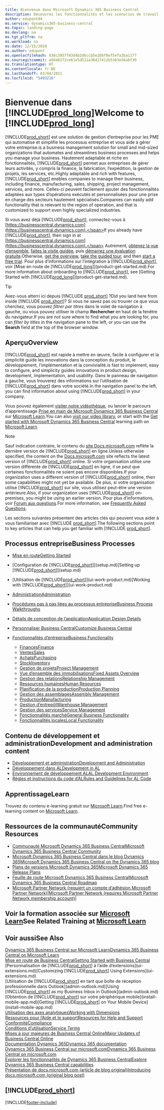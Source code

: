 ```yaml
---
title: Bienvenue dans Microsoft Dynamics 365 Business Central
description: Découvrez les fonctionnalités et les scénarios de travail de Business Central qui aident les entreprises à gérer leurs activités, y compris les finances, la fabrication, les ventes, l’expédition, la gestion de projet, les services, etc.
author: edupont04
ms.service: dynamics365-business-central
ms.topic: landing-page
ms.devlang: na
ms.tgt_pltfrm: na
ms.workload: na
ms.date: 12/15/2020
ms.author: edupont
ms.openlocfilehash: 836c3957f43d4b2d6ccb5e10bf8ef5efa3ba1177
ms.sourcegitcommit: a9d48272ce61e5d512a30417412b5363e56abf30
ms.translationtype: HT
ms.contentlocale: fr-BE
ms.lasthandoff: 03/04/2021
ms.locfileid: "5493216"
---
```

# <a name="welcome-to-prod_long"></a><span data-ttu-id="0ef48-103">Bienvenue dans [!INCLUDE[prod_long](includes/prod_long.md)]</span><span class="sxs-lookup"><span data-stu-id="0ef48-103">Welcome to [!INCLUDE[prod_long](includes/prod_long.md)]</span></span>

[!INCLUDE[prod_short](includes/prod_short.md)] <span data-ttu-id="0ef48-104">est une solution de gestion d’entreprise pour les PME qui automatise et simplifie les processus entreprise et vous aide à gérer votre entreprise.</span><span class="sxs-lookup"><span data-stu-id="0ef48-104">is a business management solution for small and mid-sized organizations that automates and streamlines business processes and helps you manage your business.</span></span> <span data-ttu-id="0ef48-105">Hautement adaptable et riche en fonctionnalités, [!INCLUDE[prod_short](includes/prod_short.md)] permet aux entreprises de gérer leurs activités, y compris la finance, la fabrication, l’expédition, la gestion de projets, les services, etc.</span><span class="sxs-lookup"><span data-stu-id="0ef48-105">Highly adaptable and rich with features, [!INCLUDE[prod_short](includes/prod_short.md)] enables companies to manage their business, including finance, manufacturing, sales, shipping, project management, services, and more.</span></span> <span data-ttu-id="0ef48-106">Celles-ci peuvent facilement ajouter des fonctionnalités adaptées aux types d’opérations exécutés et personnalisées pour une prise en charge des secteurs hautement spécialisés.</span><span class="sxs-lookup"><span data-stu-id="0ef48-106">Companies can easily add functionality that is relevant to the region of operation, and that is customized to support even highly specialized industries.</span></span>  

<span data-ttu-id="0ef48-107">Si vous avez déjà [!INCLUDE[prod_short](includes/prod_short.md)], connectez-vous à [https://businesscentral.dynamics.com](https://businesscentral.dynamics.com).</span><span class="sxs-lookup"><span data-stu-id="0ef48-107">If you already have [!INCLUDE[prod_short](includes/prod_short.md)], then sign in at [https://businesscentral.dynamics.com](https://businesscentral.dynamics.com).</span></span> <span data-ttu-id="0ef48-108">Autrement, [obtenez la vue d’ensemble](https://dynamics.microsoft.com/business-central/overview/), [faites la visite guidée](https://dynamics.microsoft.com/en-us/guidedtour/dynamics/business-central/1/1), puis [démarrez une évaluation gratuite](https://go.microsoft.com/fwlink/?linkid=847861).</span><span class="sxs-lookup"><span data-stu-id="0ef48-108">Otherwise, [get the overview](https://dynamics.microsoft.com/business-central/overview/),  [take the guided tour](https://dynamics.microsoft.com/en-us/guidedtour/dynamics/business-central/1/1), and then [start a free trial](https://go.microsoft.com/fwlink/?linkid=847861).</span></span> <span data-ttu-id="0ef48-109">Pour plus d’informations sur l’intégration à [!INCLUDE[prod_short](includes/prod_short.md)], voir [Mise en route de [!INCLUDE[prod_long](includes/prod_long.md)]](product-get-started.md).</span><span class="sxs-lookup"><span data-stu-id="0ef48-109">For more information about onboarding to [!INCLUDE[prod_short](includes/prod_short.md)], see [Getting Started with [!INCLUDE[prod_long](includes/prod_long.md)]](product-get-started.md).</span></span>  

> [!TIP]
> <span data-ttu-id="0ef48-110">Avez-vous atterri ici depuis [!INCLUDE [prod_short](includes/prod_short.md)] ?</span><span class="sxs-lookup"><span data-stu-id="0ef48-110">Did you land here from inside [!INCLUDE [prod_short](includes/prod_short.md)]?</span></span> <span data-ttu-id="0ef48-111">Si vous ne savez pas où trouver ce que vous cherchez, vous pouvez *filtrer par titres* dans le volet de navigation à gauche, ou vous pouvez utiliser le champ **Rechercher** en haut de la fenêtre du navigateur.</span><span class="sxs-lookup"><span data-stu-id="0ef48-111">If you are not sure where to find what you are looking for, you can *filter by titles* in the navigation pane to the left, or you can use the **Search** field at the top of the browser window.</span></span>

## <a name="overview"></a><span data-ttu-id="0ef48-112">Aperçu</span><span class="sxs-lookup"><span data-stu-id="0ef48-112">Overview</span></span>

[!INCLUDE[prod_short](includes/prod_short.md)] <span data-ttu-id="0ef48-113">est rapide à mettre en œuvre, facile à configurer et la simplicité guide les innovations dans la conception du produit, le développement, l’implémentation et la convivialité.</span><span class="sxs-lookup"><span data-stu-id="0ef48-113">is fast to implement, easy to configure, and simplicity guides innovations in product design, development, implementation, and usability.</span></span> <span data-ttu-id="0ef48-114">Dans le panneau de navigation à gauche, vous trouverez des informations sur l’utilisation de [!INCLUDE[prod_short](includes/prod_short.md)] dans votre société.</span><span class="sxs-lookup"><span data-stu-id="0ef48-114">In the navigation panel to the left, you can find information about using [!INCLUDE[prod_short](includes/prod_short.md)] in your company.</span></span>  

<span data-ttu-id="0ef48-115">Vous pouvez également [visiter notre vidéothèque](across-videos.md), ou lancer le parcours d’apprentissage [Prise en main de Microsoft Dynamics 365 Business Central](/learn/paths/get-started-dynamics-365-business-central/) sur [Microsoft Learn](/learn/dynamics365/business-central?WT.mc_id=dyn365bc_landingpage-docs).</span><span class="sxs-lookup"><span data-stu-id="0ef48-115">You can also [visit our video library](across-videos.md), or start with the [Get started with Microsoft Dynamics 365 Business Central](/learn/paths/get-started-dynamics-365-business-central/) learning path on [Microsoft Learn](/learn/dynamics365/business-central?WT.mc_id=dyn365bc_landingpage-docs).</span></span>  

> [!NOTE]
> <span data-ttu-id="0ef48-116">Sauf indication contraire, le contenu du [site Docs.microsoft.com](https://docs.microsoft.com/dynamics365/business-central/) reflète la dernière version de [!INCLUDE[prod_short](includes/prod_short.md)] en ligne.</span><span class="sxs-lookup"><span data-stu-id="0ef48-116">Unless otherwise specified, the content on the [Docs.microsoft.com](https://docs.microsoft.com/dynamics365/business-central/) site reflects the latest version of [!INCLUDE[prod_short](includes/prod_short.md)] online.</span></span> <span data-ttu-id="0ef48-117">Si votre organisation utilise une version différente de [!INCLUDE[prod_short](includes/prod_short.md)] en ligne, il se peut que certaines fonctionnalités ne soient pas encore disponibles.</span><span class="sxs-lookup"><span data-stu-id="0ef48-117">If your organization uses a different version of [!INCLUDE[prod_short](includes/prod_short.md)] online, then some capabilities might not yet be available.</span></span> <span data-ttu-id="0ef48-118">De plus, si votre organisation utilise [!INCLUDE[prod_short](includes/prod_short.md)] sur site, vous utilisez peut-être une version antérieure.</span><span class="sxs-lookup"><span data-stu-id="0ef48-118">Also, if your organization uses [!INCLUDE[prod_short](includes/prod_short.md)] on-premises, you might be using an earlier version.</span></span> <span data-ttu-id="0ef48-119">Pour plus d’informations, voir [Forum aux questions](across-faq.md).</span><span class="sxs-lookup"><span data-stu-id="0ef48-119">For more information, see [Frequently Asked Questions](across-faq.md).</span></span>

<span data-ttu-id="0ef48-120">Les sections suivantes présentent des articles clés qui peuvent vous aider à vous familiariser avec [!INCLUDE [prod_short](includes/prod_short.md)].</span><span class="sxs-lookup"><span data-stu-id="0ef48-120">The following sections point to key articles that can help you get familiar with [!INCLUDE [prod_short](includes/prod_short.md)].</span></span>  

## <a name="business-processes"></a><span data-ttu-id="0ef48-121">Processus entreprise</span><span class="sxs-lookup"><span data-stu-id="0ef48-121">Business Processes</span></span>

- [<span data-ttu-id="0ef48-122">Mise en route</span><span class="sxs-lookup"><span data-stu-id="0ef48-122">Getting Started</span></span>](product-get-started.md)
- <span data-ttu-id="0ef48-123">[Configuration de [!INCLUDE[prod_short](includes/prod_short.md)]](setup.md)</span><span class="sxs-lookup"><span data-stu-id="0ef48-123">[Setting up [!INCLUDE[prod_short](includes/prod_short.md)]](setup.md)</span></span>
- <span data-ttu-id="0ef48-124">[Utilisation de [!INCLUDE[prod_short](includes/prod_short.md)]](ui-work-product.md)</span><span class="sxs-lookup"><span data-stu-id="0ef48-124">[Working with [!INCLUDE[prod_short](includes/prod_short.md)]](ui-work-product.md)</span></span>
- [<span data-ttu-id="0ef48-125">Administration</span><span class="sxs-lookup"><span data-stu-id="0ef48-125">Administration</span></span>](admin-setup-and-administration.md)
- [<span data-ttu-id="0ef48-126">Procédures pas à pas liées au processus entreprise</span><span class="sxs-lookup"><span data-stu-id="0ef48-126">Business Process Walkthroughs</span></span>](walkthrough-business-process-walkthroughs.md)
- [<span data-ttu-id="0ef48-127">Détails de conception de l’application</span><span class="sxs-lookup"><span data-stu-id="0ef48-127">Application Design Details</span></span>](design-details-application-design.md)
- [<span data-ttu-id="0ef48-128">Personnaliser Business Central</span><span class="sxs-lookup"><span data-stu-id="0ef48-128">Customize Business Central</span></span>](ui-customizing-overview.md)
- [<span data-ttu-id="0ef48-129">Fonctionnalités d’entreprise</span><span class="sxs-lookup"><span data-stu-id="0ef48-129">Business Functionality</span></span>](across-business-functionality.md)

  - [<span data-ttu-id="0ef48-130">Finances</span><span class="sxs-lookup"><span data-stu-id="0ef48-130">Finance</span></span>](finance.md)
  - [<span data-ttu-id="0ef48-131">Ventes</span><span class="sxs-lookup"><span data-stu-id="0ef48-131">Sales</span></span>](sales-manage-sales.md)
  - [<span data-ttu-id="0ef48-132">Achats</span><span class="sxs-lookup"><span data-stu-id="0ef48-132">Purchasing</span></span>](purchasing-manage-purchasing.md)
  - [<span data-ttu-id="0ef48-133">Stock</span><span class="sxs-lookup"><span data-stu-id="0ef48-133">Inventory</span></span>](inventory-manage-inventory.md)
  - [<span data-ttu-id="0ef48-134">Gestion de projets</span><span class="sxs-lookup"><span data-stu-id="0ef48-134">Project Management</span></span>](projects-manage-projects.md)
  - [<span data-ttu-id="0ef48-135">Vue d’ensemble des immobilisations</span><span class="sxs-lookup"><span data-stu-id="0ef48-135">Fixed Assets Overview</span></span>](fa-manage.md)
  - [<span data-ttu-id="0ef48-136">Gestion des relations</span><span class="sxs-lookup"><span data-stu-id="0ef48-136">Relationship Management</span></span>](marketing-relationship-management.md)
  - [<span data-ttu-id="0ef48-137">Ressources humaines</span><span class="sxs-lookup"><span data-stu-id="0ef48-137">Human Resources</span></span>](hr-manage-human-resources.md)
  - [<span data-ttu-id="0ef48-138">Planification de la production</span><span class="sxs-lookup"><span data-stu-id="0ef48-138">Production Planning</span></span>](production-planning.md)
  - [<span data-ttu-id="0ef48-139">Gestion des assemblages</span><span class="sxs-lookup"><span data-stu-id="0ef48-139">Assembly Management</span></span>](assembly-assemble-items.md)
  - [<span data-ttu-id="0ef48-140">Production</span><span class="sxs-lookup"><span data-stu-id="0ef48-140">Manufacturing</span></span>](production-manage-manufacturing.md)
  - [<span data-ttu-id="0ef48-141">Gestion d’entrepôt</span><span class="sxs-lookup"><span data-stu-id="0ef48-141">Warehouse Management</span></span>](warehouse-manage-warehouse.md)
  - [<span data-ttu-id="0ef48-142">Gestion des services</span><span class="sxs-lookup"><span data-stu-id="0ef48-142">Service Management</span></span>](service-service.md)
  - [<span data-ttu-id="0ef48-143">Fonctionnalités marché</span><span class="sxs-lookup"><span data-stu-id="0ef48-143">General Business Functionality</span></span>](ui-across-business-areas.md)
  - [<span data-ttu-id="0ef48-144">Fonctionnalités locales</span><span class="sxs-lookup"><span data-stu-id="0ef48-144">Local Functionality</span></span>](about-localization.md)

## <a name="development-and-administration-content"></a><span data-ttu-id="0ef48-145">Contenu de développement et administration</span><span class="sxs-lookup"><span data-stu-id="0ef48-145">Development and administration content</span></span>

- [<span data-ttu-id="0ef48-146">Développement et administration</span><span class="sxs-lookup"><span data-stu-id="0ef48-146">Development and Administration</span></span>](/dynamics365/business-central/dev-itpro/index)
- [<span data-ttu-id="0ef48-147">Développement dans AL</span><span class="sxs-lookup"><span data-stu-id="0ef48-147">Development in AL</span></span>](/dynamics365/business-central/dev-itpro/developer/devenv-dev-overview)
- [<span data-ttu-id="0ef48-148">Environnement de développement AL</span><span class="sxs-lookup"><span data-stu-id="0ef48-148">AL Development Environment</span></span>](/dynamics365/business-central/dev-itpro/developer/devenv-reference-overview)
- [<span data-ttu-id="0ef48-149">Règles et instructions du code d’AL</span><span class="sxs-lookup"><span data-stu-id="0ef48-149">Rules and Guidelines for AL Code</span></span>](/dynamics365/business-central/dev-itpro/compliance/apptest-overview)

## <a name="learn"></a><span data-ttu-id="0ef48-150">Apprentissage</span><span class="sxs-lookup"><span data-stu-id="0ef48-150">Learn</span></span>

<span data-ttu-id="0ef48-151">Trouvez du contenu e-learning gratuit sur [Microsoft Learn](/learn/dynamics365/business-central?WT.mc_id=dyn365bc_landingpage-docs).</span><span class="sxs-lookup"><span data-stu-id="0ef48-151">Find free e-learning content on [Microsoft Learn](/learn/dynamics365/business-central?WT.mc_id=dyn365bc_landingpage-docs).</span></span>  

## <a name="community-resources"></a><span data-ttu-id="0ef48-152">Ressources de la communauté</span><span class="sxs-lookup"><span data-stu-id="0ef48-152">Community Resources</span></span>

- [<span data-ttu-id="0ef48-153">Communauté Microsoft Dynamics 365 Business Central</span><span class="sxs-lookup"><span data-stu-id="0ef48-153">Microsoft Dynamics 365 Business Central Community</span></span>](https://community.dynamics.com/business)
- [<span data-ttu-id="0ef48-154">Microsoft Dynamics 365 Business Central dans le blog Dynamics 365</span><span class="sxs-lookup"><span data-stu-id="0ef48-154">Microsoft Dynamics 365 Business Central on the Dynamics 365 blog</span></span>](https://cloudblogs.microsoft.com/dynamics365/it/product/business-central/)
- [<span data-ttu-id="0ef48-155">Plans de versions Microsoft Dynamics 365</span><span class="sxs-lookup"><span data-stu-id="0ef48-155">Microsoft Dynamics 365 Release Plans</span></span>](https://go.microsoft.com/fwlink/?linkid=2047422)
- [<span data-ttu-id="0ef48-156">Feuille de route Microsoft Dynamics 365 Business Central</span><span class="sxs-lookup"><span data-stu-id="0ef48-156">Microsoft Dynamics 365 Business Central Roadmap</span></span>](https://dynamics.microsoft.com/roadmap/business-central/)
- <span data-ttu-id="0ef48-157">[Microsoft Partner Network \(requiert un compte d’adhésion Microsoft Partner Network\)](https://mspartner.microsoft.com/en/us/windows/index.aspx)|</span><span class="sxs-lookup"><span data-stu-id="0ef48-157">[Microsoft Partner Network \(requires Microsoft Partner Network membership account\)](https://mspartner.microsoft.com/en/us/windows/index.aspx)|</span></span>  

## <a name="see-related-training-at-microsoft-learn"></a><span data-ttu-id="0ef48-158">Voir la formation associée sur [Microsoft Learn](/learn/dynamics365/business-central?WT.mc_id=dyn365bc_landingpage-docs)</span><span class="sxs-lookup"><span data-stu-id="0ef48-158">See Related Training at [Microsoft Learn](/learn/dynamics365/business-central?WT.mc_id=dyn365bc_landingpage-docs)</span></span>

## <a name="see-also"></a><span data-ttu-id="0ef48-159">Voir aussi</span><span class="sxs-lookup"><span data-stu-id="0ef48-159">See Also</span></span>

[<span data-ttu-id="0ef48-160">Dynamics 365 Business Central sur Microsoft Learn</span><span class="sxs-lookup"><span data-stu-id="0ef48-160">Dynamics 365 Business Central on Microsoft Learn</span></span>](/learn/dynamics365/business-central?WT.mc_id=dyn365bc_landingpage-docs)  
[<span data-ttu-id="0ef48-161">Mise en route de Business Central</span><span class="sxs-lookup"><span data-stu-id="0ef48-161">Getting Started with Business Central</span></span>](product-get-started.md)  
<span data-ttu-id="0ef48-162">[Personnalisation de [!INCLUDE[prod_short](includes/prod_short.md)] à l’aide d’extensions](ui-extensions.md)</span><span class="sxs-lookup"><span data-stu-id="0ef48-162">[Customizing [!INCLUDE[prod_short](includes/prod_short.md)] Using Extensions](ui-extensions.md)</span></span>  
<span data-ttu-id="0ef48-163">[Utilisation de [!INCLUDE[prod_short](includes/prod_short.md)] en tant que boîte de réception professionnelle dans Outlook](admin-outlook.md)</span><span class="sxs-lookup"><span data-stu-id="0ef48-163">[Using [!INCLUDE[prod_short](includes/prod_short.md)] as my Business Inbox in Outlook](admin-outlook.md)</span></span>  
<span data-ttu-id="0ef48-164">[Obtention de [!INCLUDE[prod_short](includes/prod_short.md)] sur votre périphérique mobile](install-mobile-app.md)</span><span class="sxs-lookup"><span data-stu-id="0ef48-164">[Getting [!INCLUDE[prod_short](includes/prod_short.md)] on Your Mobile Device](install-mobile-app.md)</span></span>  
[<span data-ttu-id="0ef48-165">Utilisation des axes analytiques</span><span class="sxs-lookup"><span data-stu-id="0ef48-165">Working with Dimensions</span></span>](finance-dimensions.md)  
[<span data-ttu-id="0ef48-166">Ressources pour l’Aide et le support</span><span class="sxs-lookup"><span data-stu-id="0ef48-166">Resources for Help and Support</span></span>](product-help-and-support.md)  
[<span data-ttu-id="0ef48-167">Conformité</span><span class="sxs-lookup"><span data-stu-id="0ef48-167">Compliance</span></span>](compliance/compliance-overview.md)  
[<span data-ttu-id="0ef48-168">Conditions d’utilisation</span><span class="sxs-lookup"><span data-stu-id="0ef48-168">Service Terms</span></span>](compliance/compliance-service-compliance.md#service-terms)  
[<span data-ttu-id="0ef48-169">Mises à jour majeures de Business Central Online</span><span class="sxs-lookup"><span data-stu-id="0ef48-169">Major Updates of Business Central Online</span></span>](/dynamics365/business-central/dev-itpro/administration/update-rollout-timelime)  
[<span data-ttu-id="0ef48-170">Documentation Dynamics 365</span><span class="sxs-lookup"><span data-stu-id="0ef48-170">Dynamics 365 documentation</span></span>](/dynamics365/)  
[<span data-ttu-id="0ef48-171">Dynamics 365 Business Central sur microsoft.com</span><span class="sxs-lookup"><span data-stu-id="0ef48-171">Dynamics 365 Business Central on microsoft.com</span></span>](https://dynamics.microsoft.com/business-central/overview/)  
[<span data-ttu-id="0ef48-172">Explorer les fonctionnalités de Dynamics 365 Business Central</span><span class="sxs-lookup"><span data-stu-id="0ef48-172">Explore Dynamics 365 Business Central capabilities</span></span>](https://dynamics.microsoft.com/business-central/capabilities/)  
[<span data-ttu-id="0ef48-173">Présentation de docs.microsoft.com (article de blog original)</span><span class="sxs-lookup"><span data-stu-id="0ef48-173">Introducing docs.microsoft.com (original blog post)</span></span>](https://docs.microsoft.com/teamblog/introducing-docs-microsoft-com)  

## [!INCLUDE[prod_short](includes/free_trial_md.md)]


[!INCLUDE[footer-include](includes/footer-banner.md)]